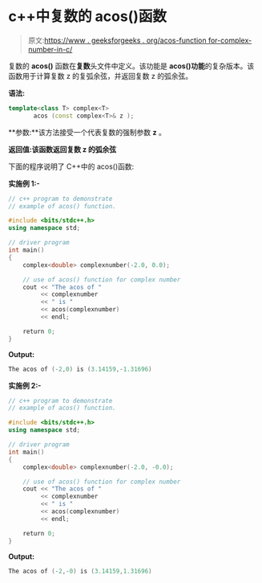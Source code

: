 # c++中复数的 acos()函数

> 原文:[https://www . geeksforgeeks . org/acos-function for-complex-number-in-c/](https://www.geeksforgeeks.org/acos-function-for-complex-number-in-c/)

复数的 **acos()** 函数在**复数**头文件中定义。该功能是 **acos()功能**的复杂版本。该函数用于计算复数 z 的复弧余弦，并返回复数 z 的弧余弦。

**语法:**

```cpp
template<class T> complex<T> 
       acos (const complex<T>& z );

```

**参数:**该方法接受一个代表复数的强制参数 **z** 。

**返回值:**该函数返回复数 z 的**弧余弦**

下面的程序说明了 C++中的 acos()函数:

**实施例 1:-**

```cpp
// c++ program to demonstrate
// example of acos() function.

#include <bits/stdc++.h>
using namespace std;

// driver program
int main()
{
    complex<double> complexnumber(-2.0, 0.0);

    // use of acos() function for complex number
    cout << "The acos of "
         << complexnumber
         << " is "
         << acos(complexnumber)
         << endl;

    return 0;
}
```

**Output:**

```cpp
The acos of (-2,0) is (3.14159,-1.31696)

```

**实施例 2:-**

```cpp
// c++ program to demonstrate
// example of acos() function.

#include <bits/stdc++.h>
using namespace std;

// driver program
int main()
{
    complex<double> complexnumber(-2.0, -0.0);

    // use of acos() function for complex number
    cout << "The acos of "
         << complexnumber
         << " is "
         << acos(complexnumber)
         << endl;

    return 0;
}
```

**Output:**

```cpp
The acos of (-2,-0) is (3.14159,1.31696)

```